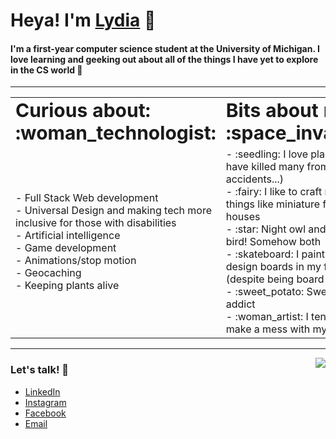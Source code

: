 
# Heya! I'm [Lydia](https://lydia-tan.github.io/Lydia-Tan/) 👋

#### I'm a first-year computer science student at the University of Michigan. I love learning and geeking out about all of the things I have yet to explore in the CS world :robot: 

-------

<table>
 <tr>
    <td><b style="font-size:30px">Curious about: :woman_technologist:</b></td>
    <td><b style="font-size:30px">Bits about me: :space_invader:</b></td>
 </tr>
 <tr>
   <td> - Full Stack Web development </br>
        - Universal Design and making tech more inclusive for those with disabilities</br> 
        - Artificial intelligence</br>
        - Game development</br>
        - Animations/stop motion</br>
        - Geocaching</br>
        - Keeping plants alive</br>
    </td>
    
 
  <td>
    - :seedling: I love plants (but have killed many from various accidents...) </br>
    - :fairy: I like to craft random things like miniature fairy houses </br>
    - :star: Night owl and early bird! Somehow both </br>
    - :skateboard: I paint and design boards in my freetime (despite being board-less) </br>
    - :sweet_potato: Sweet potato addict </br>
    - :woman_artist: I tend to make a mess with my art </br>
  </td>
 </tr>

    
</table>

------

 <img align="right" src="https://media1.giphy.com/media/scGEXUBdf7G48/giphy.gif">
<!-- <img align="right" src="https://i.pinimg.com/originals/49/a2/c5/49a2c5906f6bd39d80032e75180a40f7.gif"> -->
<!-- <img align="right" src="https://i.pinimg.com/originals/09/31/0c/09310c0b8a8b1580b68cf3a9a43a8bdb.gif"> -->

### Let's talk! :snail:	

* [LinkedIn](https://www.linkedin.com/in/lydialytan/)
* [Instagram](https://www.instagram.com/lydiaa.tan/)
* [Facebook](https://www.facebook.com/lydia.tan.906)
* [Email](mailto:lydia.ly.tan@gmail.com)
